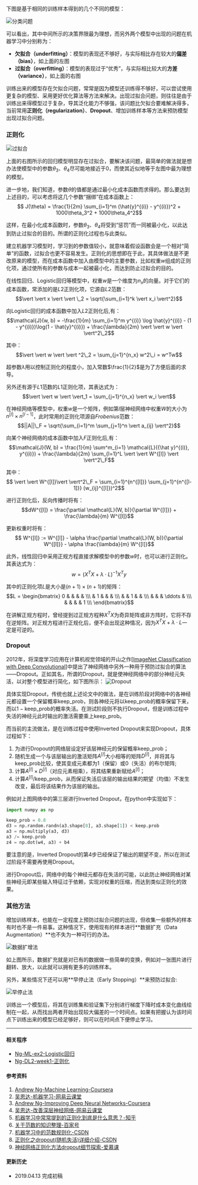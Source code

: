 下图是基于相同的训练样本得到的几个不同的模型：

![分类问题](https://ws1.sinaimg.cn/large/82e16446ly1fk3xje7ndkj20pt09zq44.jpg)

可以看出，其中中间所示的决策界限最为理想，而另外两个模型中出现的问题在机器学习中分别称为：
* **欠拟合（underfitting）**：模型的表现还不够好，与实际相比存在较大的**偏差（bias）**，如上面的左图
* **过拟合（overfitting）**：模型的表现过于“优秀”，与实际相比较大的**方差（variance）**，如上面的右图

训练出来的模型存在欠拟合问题，常常是因为模型还训练得不够好，可以尝试使用更复杂的模型、采用更好优化算法等方法来解决。出现过拟合问题，则往往是由于训练出来得模型过于复杂，导其泛化能力不够强，该问题比欠拟合要难解决得多，当前常用**正则化（regularization）**、**Dropout**、增加训练样本等方法来预防模型出现过拟合问题。

### 正则化
![过拟合](https://ws1.sinaimg.cn/large/82e16446ly1g1dxy8qp7gj20pj08qq4o.jpg)

上面的右图所示的回归模型明显存在过拟合，要解决该问题，最简单的做法就是想办法使模型中的参数$\theta_3$、$\theta_4$尽可能地接近于$0$，而使其近似地等于左图中最为理想的模型。

进一步地，我们知道，参数$\theta$的值都是通过最小化成本函数而求得的。那么要达到上述目的，可以考虑将这几个参数“捆绑”在成本函数上：$$ J(\theta) = \frac{1}{2m} \sum_{i=1}^m (\hat{y}^{(i)} - y^{(i)})^2 + 1000\theta_3^2 + 1000\theta_4^2$$

这样，在最小化成本函数时，参数$\theta_3$、$\theta_4$将受到“惩罚”而一同被最小化，以此达到防止过拟合的目的。所谓的正则化过程也与此类似。

建立机器学习模型时，学习到的参数值较小，就意味着假设函数会是一个相对“简单”的函数，过拟合也更不容易发生。正则化的思想即在于此，其具体做法是不更改原来的模型，而在成本函数中加入由模型中的主要参数，比如权重$w$组成的正则化项，通过使所有的参数与成本一起被最小化，而达到防止过拟合的目的。

在线性回归、Logistic回归等模型中，权重$w$是一个维度为$n_x$的向量。对于它们的成本函数，常添加的是$L2$正则化项，它源自$L2$范数：$$\vert \vert x \vert \vert \_2 = \sqrt{\sum_{i=1}^k \vert x_i \vert^2}$$

向Logistic回归的成本函数中加入$L2$正则化后,有：$$\mathcal{J}(w, b) = -\frac{1}{m} \sum_{i=1}^m y^{(i)} \log \hat{y}^{(i)} - (1 - y^{(i)})\log(1 - \hat{y}^{(i)}) + \frac{\lambda}{2m} \vert \vert w \vert \vert^2\_2$$

其中：$$\vert \vert w \vert \vert ^2\_2 = \sum_{j=1}^{n_x} w^2\_i = w^Tw$$

超参数$\lambda$用以控制正则化的程度小，加入常数$\frac{1}{2}$是为了方便后面的求导。

另外还有源于$L1$范数的$L1$正则化项，其表达式为：$$\vert \vert w \vert \vert_1 = \sum_{j=1}^{n_x} \vert w_i \vert$$

在神经网络等模型中，权重$w$是一个矩阵，例如第$l$层神经网络中权重$W$的大小为$n^{[l]} \times n^{[l-1]}$，此时常用的正则化项源自$Frobenius$范数：$$||A||\_F = \sqrt{\sum_{i=1}^m \sum_{j=1}^n  \vert a_{ij} \vert^2}$$

向某个神经网络的成本函数中加入$F$正则化后,有：$$\mathcal{J}(W, b) = \frac{1}{m} \sum^m_{i=1} \mathcal{L}({\hat y}^{(i)}, y^{(i)}) + \frac{\lambda}{2m} \sum_{l=1}^L \vert \vert W^{[l]} \vert \vert^2\_F$$

其中：$$ \vert \vert W^{[l]}\vert \vert^2\_F = \sum_{i=1}^{n^{[l]}} \sum_{j=1}^{n^{[l-1]}} (w_{ij}^{[l]})^2$$

进行正则化后，反向传播时将有：$$dW^{[l]} = \frac{\partial \mathcal{L}(W, b)}{\partial W^{[l]}} + \frac{\lambda}{m} W^{[l]}$$

更新权重时将有：$$ W^{[l]} := W^{[l]} - \alpha \frac{\partial \mathcal{L}(W, b)}{\partial W^{[l]}} - \alpha \frac{\lambda}{m} W^{[l]}$$

此外，线性回归中采用正规方程直接求解模型中的参数$w$时，也可以进行正则化。其表达式为：$$w = \left( X^TX + \lambda \cdot L \right)^{-1} X^Ty$$

其中的正则化项$L$是大小是$(n+1)\times(n+1)$的矩阵：$$L = \begin{bmatrix} 0 & & & & \\\ & 1 & & & \\\ & & 1 & & \\\ & & & \ddots & \\\ & & & & 1 \\\ \end{bmatrix}$$

在讲解正规方程时，曾经提到过正规方程种$X^TX$为奇异矩阵或非方阵时，它将不存在逆矩阵。对正规方程进行正规化后，便不会出现这种情况，因为$X^TX + \lambda \cdot L$一定是可逆的。

### Dropout
2012年，将深度学习应用在计算机视觉领域的开山之作[[ImageNet Classification with Deep Convolutional](http://papers.nips.cc/paper/4824-imagenet-classification-with-deep-convolutional-neural-networks.pdf)]中提出了神经网络中另外一种用于预防过拟合的算法——Dropout。正如其名，所谓的Dropout，就是使神经网络中的部分神经元失活，以对整个模型进行简化，如下图所示：
![Dropout](https://ws1.sinaimg.cn/large/82e16446ly1g215n5oj7ij20wk08a41p.jpg)

具体实现Dropout，传统也就上述论文中的做法，是在训练阶段对网络中的各神经元都设置一个保留概率$\text{keep_prob}$，则各神经元将以$\text{keep_prob}$的概率保留下来，而以$1 - \text{keep_prob}$的概率失活。在测试阶段则不执行Dropout，但是训练过程中失活的神经元此时输出的激活需要乘上$\text{keep_prob}$。

而当前的主流做法，是在训练过程中使用Inverted Dropout来实现Dropout，具体过程如下：
1. 为进行Dropout的网络层设定好该层神经元的保留概率$\text{keep_prob}$；
2. 随机生成一个与该层输出的激活矩阵$A^{[l]}$大小相等的矩阵$D^{[l]}$，并将其与$\text{keep_prob}$比较，使其变成元素都为$1$（保留）或$0$（失活）的布尔矩阵;
3. 计算$A^{[l]} \times D^{[l]}$（对应元素相乘），将其结果重新赋给$A^{[l]}$；
4. 计算$A^{[l]}/\text{keep_prob}$，从而保证失活后该层的输出结果的期望（均值）不发生改变，最后将该结果作为该层的输出。

例如对上图网络中的第三层进行Inverted Dropout，在python中实现如下：
```python
import numpy as np

keep_prob = 0.8
d3 = np.random.randn(a3.shape[0], a3.shape[1]) < keep.prob 
a3 = np.multiply(a3, d3)
a3 /= keep.prob
z4 = np.dot(w4, a3) + b4
```
要注意的是，Inverted Dropout的第$4$步已经保证了输出的期望不变，所以在测试过阶段不需要再使用Dropout。

进行Dropout后，网络中的每个神经元都存在失活的可能，以此防止神经网络对某些神经元即某些输入特征过于依赖，实现对权重的压缩，而达到类似正则化的效果。

### 其他方法

增加训练样本，也能在一定程度上预防过拟合问题的出现，但收集一些额外的样本有时也不是一件易事。这种情况下，使用现有的样本进行**数据扩充（Data Augmentation）**也不失为一种可行的办法。

![数据扩增法](https://ws1.sinaimg.cn/large/82e16446ly1g215uao0i9j20t7068te4.jpg)

如上图所示，数据扩充就是对已有的数据做一些简单的变换，例如对一张图片进行翻转、放大，以此就可以拥有更多的训练样本。

另外，某些情况下还可以用**早停止法（Early Stopping）**来预防过拟合:

![早停止法](https://ws1.sinaimg.cn/large/82e16446ly1g21a0a8sz1j20jv08vdgr.jpg)

训练出一个模型后，将其在训练集和验证集下分别进行梯度下降时成本变化曲线绘制在一起，从而找出两者开始出现较大偏差的一个时间点。如果有把握认为该时间点下训练出来的模型已经足够好，则可以在时间点下便停止学习。

***
#### 相关程序
* [Ng-ML-ex2-Logistic回归](https://github.com/BinWeber/Machine_Learning/blob/master/Ng_Machine_Learning/ex2/ex2_Logistic_Regression_Regularization.ipynb)
* [Ng-DL2-week1-正则化](https://github.com/BinWeber/Machine_Learning/blob/master/Ng_Deep_Learning/2_Neural_Network_Improve/week_1/Regularization.ipynb)

#### 参考资料
1. [Andrew Ng-Machine Learning-Coursera](https://www.coursera.org/learn/machine-learning/)
2. [吴恩达-机器学习-网易云课堂](https://study.163.com/course/introduction/1004570029.htm)
3. [Andrew Ng-Improving Deep Neural Networks-Coursera](https://www.coursera.org/learn/deep-neural-network/)
4. [吴恩达-改善深层神经网络-网易云课堂](http://mooc.study.163.com/course/deeplearning_ai-2001281003#/info)
5. [机器学习中常常提到的正则化到底是什么意思？-知乎](https://www.zhihu.com/question/20924039/answer/131421690)
6. [关于范数的知识整理-百家号](https://baijiahao.baidu.com/s?id=1607333156323286278&wfr=spider&for=pc)
7. [机器学习中的范数规则化-CSDN](https://blog.csdn.net/zouxy09/article/details/24971995/)
8. [正则化之dropout(随机失活)详细介绍-CSDN](https://blog.csdn.net/sinat_29957455/article/details/81023154)
9. [神经网络正则化方法dropout细节探索-爱慕课](https://www.imooc.com/article/30129)


#### 更新历史
* 2019.04.13 完成初稿

